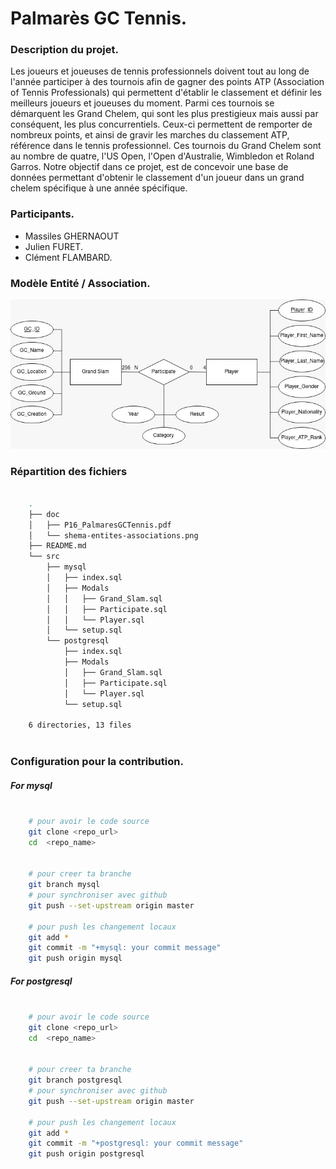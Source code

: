 # Palmarès GC Tennis.


### Description du projet.

Les joueurs et joueuses de tennis professionnels doivent tout au long de l'année participer à des tournois afin de gagner des points ATP (Association of Tennis Professionals) qui permettent d'établir le classement et définir les meilleurs joueurs et joueuses du moment.
Parmi ces tournois se démarquent les Grand Chelem, qui sont les plus prestigieux mais aussi par conséquent, les plus concurrentiels. Ceux-ci permettent de remporter de nombreux points, et ainsi de gravir les marches du classement ATP, référence dans le tennis professionnel. Ces tournois du Grand Chelem sont au nombre de quatre, l'US Open, l'Open d'Australie, Wimbledon et Roland Garros.
Notre objectif dans ce projet, est de concevoir une base de données permettant d'obtenir le classement d'un joueur dans un grand chelem spécifique à une année spécifique.



### Participants.

- Massiles GHERNAOUT
- Julien FURET.
- Clément FLAMBARD.



### Modèle Entité / Association.
![image](./doc/shema-entites-associations.jpeg)



### Répartition des fichiers

``` Bash

    .
    ├── doc
    │   ├── P16_PalmaresGCTennis.pdf
    │   └── shema-entites-associations.png
    ├── README.md
    └── src
        ├── mysql
        │   ├── index.sql
        │   ├── Modals
        │   │   ├── Grand_Slam.sql
        │   │   ├── Participate.sql
        │   │   └── Player.sql
        │   └── setup.sql
        └── postgresql
            ├── index.sql
            ├── Modals
            │   ├── Grand_Slam.sql
            │   ├── Participate.sql
            │   └── Player.sql
            └── setup.sql

    6 directories, 13 files



```


### Configuration pour la contribution.

##### For mysql
```Bash

    # pour avoir le code source
    git clone <repo_url>
    cd  <repo_name>


    # pour creer ta branche
    git branch mysql
    # pour synchroniser avec github
    git push --set-upstream origin master

    # pour push les changement locaux
    git add *
    git commit -m "+mysql: your commit message"
    git push origin mysql

```


##### For postgresql
```Bash

    # pour avoir le code source
    git clone <repo_url>
    cd  <repo_name>


    # pour creer ta branche
    git branch postgresql
    # pour synchroniser avec github
    git push --set-upstream origin master

    # pour push les changement locaux
    git add *
    git commit -m "+postgresql: your commit message"
    git push origin postgresql
    
```
